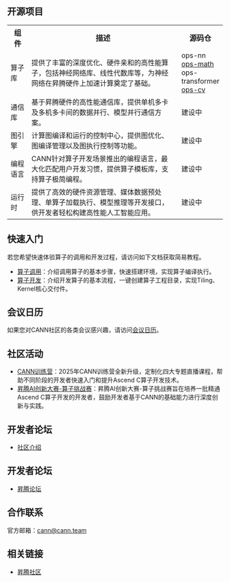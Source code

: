 
## 开源项目

<table style="width:100%">
  <tr>
    <th style="width:10%"><span style="font-size:17px;">组件</span></th>
    <th style="width:75%"><span style="font-size:17px;">描述</span></th>
	  <th style="width:15%"><span style="font-size:17px;">源码仓</span></th>
  </tr>
    <tr>
    <td><span style="font-size:16px;">算子库</span></td>
    <td><span style="font-size:16px;">提供了丰富的深度优化、硬件亲和的高性能算子，包括神经网络库、线性代数库等，为神经网络在昇腾硬件上加速计算奠定了基础。</span></td>
	<td>
      <span style="font-size:16px;">ops-nn</span></a><br>
      <a href="https://gitcode.com/cann/ops-math"><span style="font-size:16px;">ops-math</span></a><br>
      <span style="font-size:16px;">ops-transformer</span></a><br>
       <a href="https://gitcode.com/cann/ops-cv"><span style="font-size:16px;">ops-cv</span></a></td>
  </tr>
  <tr>
    <td><span style="font-size:16px;">通信库</span></td>
    <td><span style="font-size:16px;">基于昇腾硬件的高性能通信库，提供单机多卡及多机多卡间的数据并行、模型并行通信方案。</span></td>
	<td><span style="font-size:16px;">建设中</span></td>
  </tr>
  <tr>
    <td><span style="font-size:16px;">图引擎</span></td>
    <td><span style="font-size:16px;">计算图编译和运行的控制中心，提供图优化、图编译管理以及图执行控制等功能。</span></td>
	<td><span style="font-size:16px;">建设中</span></td>
  </tr>
  <tr>
    <td><span style="font-size:16px;">编程语言</span></td>
    <td><span style="font-size:16px;">CANN针对算子开发场景推出的编程语言，最大化匹配用户开发习惯，提供算子模板库，支持算子极简编程。</span></td>
	<td><span style="font-size:16px;">建设中</span><span style="font-size:16px;"></span></td>
  </tr>
   <tr>
    <td><span style="font-size:16px;">运行时</span></td>
    <td><span style="font-size:16px;">提供了高效的硬件资源管理、媒体数据预处理、单算子加载执行、模型推理等开发接口，供开发者轻松构建高性能人工智能应用。</span></td>
	<td><span style="font-size:16px;">建设中</span></td>
  </tr>
</table>

## 快速入门

若您希望快速体验算子的调用和开发过程，请访问如下文档获取简易教程。

- [算子调用](https://gitcode.com/cann/ops-math/blob/master/docs/context/quick_op_invocation.md)：介绍调用算子的基本步骤，快速搭建环境，实现算子编译执行。
- [算子开发](https://gitcode.com/cann/ops-math/blob/master/docs/context/quick_op_develop.md)：介绍开发算子的基本流程，一键创建算子工程目录，实现Tiling、Kernel核心交付件。

## 会议日历

如果您对CANN社区的各类会议感兴趣，请访问[会议日历](https://meeting.osinfra.cn/cann/)。

## 社区活动
- [CANN训练营](https://www.hiascend.com/developer/activities/cann20251)：2025年CANN训练营全新升级，定制化四大专题直播课程，帮助不同阶段的开发者快速入门和提升Ascend C算子开发技术。
- [昇腾AI创新大赛-算子挑战赛](https://www.hiascend.com/developer/ops)：昇腾AI创新大赛-算子挑战赛旨在培养一批精通Ascend C算子开发的开发者，鼓励开发者基于CANN的基础能力进行深度创新与实践。

## 开发者论坛
- [社区介绍](https://gitcode.com/cann/community)

## 开发者论坛
- [昇腾论坛](https://www.hiascend.com/forum/forum-0106101385921175004-1.html)


## 合作联系

官方邮箱：cann@cann.team

## 相关链接
- [昇腾社区](https://www.hiascend.com/cann)
    